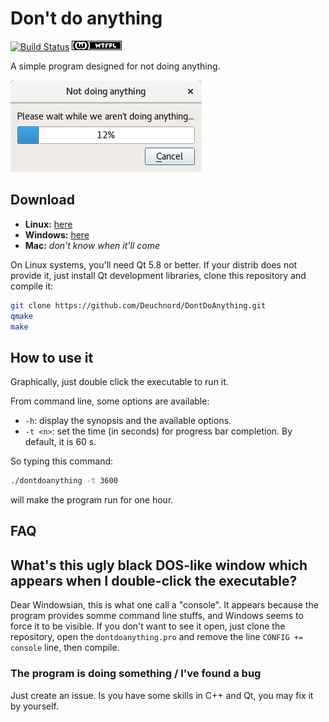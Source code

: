 # Don't do anything

[![Build Status](https://travis-ci.org/Deuchnord/DontDoAnything.svg?branch=master)](https://travis-ci.org/Deuchnord/DontDoAnything) ![WTFPL](license.png) 

A simple program designed for not doing anything.

![Screenshot](screenshot.png)

## Download

- **Linux:** [here](http://deuchnord.fr/dl/dontdoanything.bin)
- **Windows:** [here](http://deuchnord.fr/dl/dontdoanything.zip)
- **Mac:** _don't know when it'll come_

On Linux systems, you'll need Qt 5.8 or better. If your distrib does not
provide it, just install Qt development libraries, clone this repository and compile it:

```bash
git clone https://github.com/Deuchnord/DontDoAnything.git
qmake
make
```

## How to use it

Graphically, just double click the executable to run it.

From command line, some options are available:

- `-h`: display the synopsis and the available options.
- `-t <n>`: set the time (in seconds) for progress bar completion. By default, it
  is 60 s.

So typing this command:

```bash
./dontdoanything -t 3600
```

will make the program run for one hour.

## FAQ

## What's this ugly black DOS-like window which appears when I double-click the executable?

Dear Windowsian, this is what one call a "console". It appears because the program provides somme command line stuffs, and Windows seems to force it to be visible. If you don't want to see it open, just clone the repository, open the `dontdoanything.pro` and remove the line `CONFIG += console` line, then compile.

### The program is doing something / I've found a bug

Just create an issue. Is you have some skills in C++ and Qt, you may fix it by
yourself.
